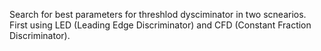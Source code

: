 Search for best parameters for threshlod dysciminator in two scnearios. First using LED (Leading Edge Discriminator) and CFD (Constant Fraction Discriminator).
